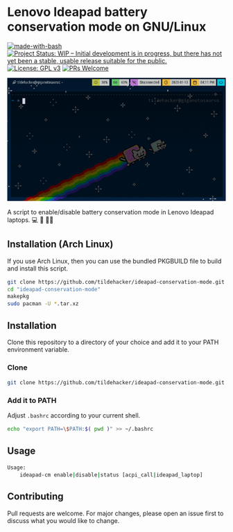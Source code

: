 # Lenovo Ideapad battery conservation mode on GNU/Linux
[![made-with-bash](https://img.shields.io/badge/Made%20with-Bash-1f425f.svg)](https://www.gnu.org/software/bash/)
[![Project Status: WIP – Initial development is in progress, but there has not yet been a stable, usable release suitable for the public.](https://www.repostatus.org/badges/latest/wip.svg)](https://www.repostatus.org/#wip)
[![License: GPL v3](https://img.shields.io/badge/License-GPLv3-blue.svg)](https://www.gnu.org/licenses/gpl-3.0)
[![PRs Welcome](https://img.shields.io/badge/PRs-welcome-brightgreen.svg)](http://makeapullrequest.com)

![ideapad-cm-screencast.gif](ideapad-cm-screencast.gif "ideapad-cm Screencast")

A script to enable/disable battery conservation mode in Lenovo Ideapad laptops. :computer: :battery: :guardsman:

## Installation (Arch Linux)

If you use Arch Linux, then you can use the bundled PKGBUILD file to build and
install this script.

```bash
git clone https://github.com/tildehacker/ideapad-conservation-mode.git
cd "ideapad-conservation-mode"
makepkg
sudo pacman -U *.tar.xz
```

## Installation
Clone this repository to a directory of your choice and add it to your PATH environment variable.

### Clone
```bash
git clone https://github.com/tildehacker/ideapad-conservation-mode.git
```

### Add it to PATH
Adjust `.bashrc` according to your current shell.
```bash
echo "export PATH=\$PATH:$( pwd )" >> ~/.bashrc
```

## Usage
```bash
Usage:
	ideapad-cm enable|disable|status [acpi_call|ideapad_laptop]
```

## Contributing
Pull requests are welcome. For major changes, please open an issue first to discuss what you would like to change.
